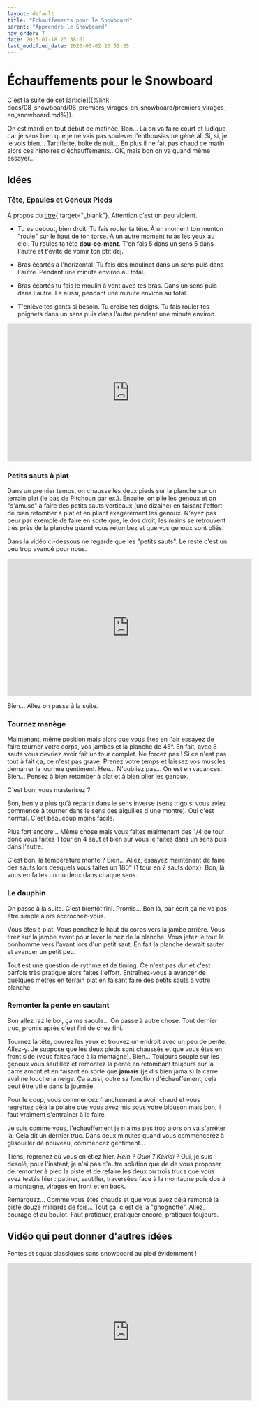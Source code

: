 ```yaml
---
layout: default
title: "Échauffements pour le Snowboard"
parent: "Apprendre le Snowboard"
nav_order: 7
date: 2015-01-18 23:38:01
last_modified_date: 2020-05-02 23:51:35
---
```


# Échauffements pour le Snowboard

C'est la suite de cet [article]({%link docs/08_snowboard/06_premiers_virages_en_snowboard/premiers_virages_en_snowboard.md%}).

On est mardi en tout début de matinée. Bon... Là on va faire court et ludique car je sens bien que je ne vais pas soulever l'enthousiasme général. Si, si, je le vois bien... Tartiflette, boîte de nuit... En plus il ne fait pas chaud ce matin alors ces histoires d'échauffements...OK, mais bon on va quand même essayer...

## Idées

### Tête, Epaules et Genoux Pieds
À propos du [titre](https://youtu.be/57ivuBX1kLU?si=bI3xfPOcipMe5F3O&t=42){:target="_blank"}. Attention c'est un peu violent.

* Tu es debout, bien droit. Tu fais rouler ta tête. À un moment ton menton "roule" sur le haut de ton torse. À un autre moment tu as les yeux au ciel. Tu roules ta tête **dou-ce-ment**. T'en fais 5 dans un sens 5 dans l'autre et t'évite de vomir ton ptit'dej. 

* Bras écartés à l'horizontal. Tu fais des moulinet dans un sens puis dans l'autre. Pendant une minute environ au total.

* Bras écartés tu fais le moulin à vent avec tes bras. Dans un sens puis dans l'autre. Là aussi, pendant une minute environ au total.

* T'enlève tes gants si besoin. Tu croise tes doigts. Tu fais rouler tes poignets dans un sens puis dans l'autre pendant une minute environ.


<iframe width="560" height="315" src="https://www.youtube.com/embed/FPs_w7J4_mo?si=n3wYzS8HoA30MW7_&amp;start=64" title="YouTube video player" frameborder="0" allow="accelerometer; autoplay; clipboard-write; encrypted-media; gyroscope; picture-in-picture; web-share" referrerpolicy="strict-origin-when-cross-origin" allowfullscreen></iframe>


### Petits sauts à plat
Dans un premier temps, on chausse les deux pieds sur la planche sur un terrain plat (le bas de Pitchoun par ex.). Ensuite, on plie les genoux et on "s'amuse" à faire des petits sauts verticaux (une dizaine) en faisant l'effort de bien retomber à plat et en pliant exagérément les genoux. N'ayez pas peur par exemple de faire en sorte que, le dos droit, les mains se retrouvent très près de la planche quand vous retombez et que vos genoux sont pliés. 

Dans la vidéo ci-dessous ne regarde que les "petits sauts". Le reste c'est un peu trop avancé pour nous.

<iframe width="560" height="315" src="https://www.youtube.com/embed/7D6oZnJAFng?si=lA99uWsWuYWAIF8Z&amp;start=28" title="YouTube video player" frameborder="0" allow="accelerometer; autoplay; clipboard-write; encrypted-media; gyroscope; picture-in-picture; web-share" referrerpolicy="strict-origin-when-cross-origin" allowfullscreen></iframe>

Bien... Allez on passe à la suite.

### Tournez manège
Maintenant, même position mais alors que vous êtes en l'air essayez de faire tourner votre corps, vos jambes et la planche de 45°. En fait, avec 8 sauts vous devriez avoir fait un tour complet. Ne forcez pas ! Si ce n'est pas tout à fait ça, ce n'est pas grave. Prenez votre temps et laissez vos muscles démarrer la journée gentiment. Heu... N'oubliez pas... On est en vacances. Bien... Pensez à bien retomber à plat et à bien plier les genoux. 

C'est bon, vous masterisez ? 

Bon, ben y a plus qu'à repartir dans le sens inverse (sens trigo si vous aviez commencé à tourner dans le sens des aiguilles d'une montre). Oui c'est normal. C'est beaucoup moins facile.

Plus fort encore... Même chose mais vous faites maintenant des 1/4 de tour donc vous faites 1 tour en 4 saut et bien sûr vous le faites dans un sens puis dans l'autre.

C'est bon, la température monte ? Bien... Allez, essayez maintenant de faire des sauts lors desquels vous faites un 180° (1 tour en 2 sauts donx). Bon, là, vous en faites un ou deux dans chaque sens.



### Le dauphin
On passe à la suite. C'est bientôt fini. Promis... Bon là, par écrit ça ne va pas être simple alors accrochez-vous. 

Vous êtes à plat. Vous penchez le haut du corps vers la jambe arrière. Vous tirez sur la jambe avant pour lever le nez de la planche. Vous jetez le tout le bonhomme vers l'avant lors d'un petit saut. En fait la planche devrait sauter et avancer un petit peu. 

Tout est une question de rythme et de timing. Ce n'est pas dur et c'est parfois très pratique alors faites l'effort. Entraînez-vous à avancer de quelques mètres en terrain plat en faisant faire des petits sauts à votre planche.



### Remonter la pente en sautant
Bon allez raz le bol, ça me saoule... On passe à autre chose. Tout dernier truc, promis après c'est fini de chez fini. 

Tournez la tête, ouvrez les yeux et trouvez un endroit avec un peu de pente. Allez-y. Je suppose que les deux pieds sont chaussés et que vous êtes en front side (vous faites face à la montagne). Bien... Toujours souple sur les genoux vous sautillez et remontez la pente en retombant toujours sur la carre amont et en faisant en sorte que **jamais** (je dis bien jamais) la carre aval ne touche la neige. Ça aussi, outre sa fonction d'échauffement, cela peut être utile dans la journée. 

Pour le coup, vous commencez franchement à avoir chaud et vous regrettez déjà la polaire que vous avez mis sous votre blouson mais bon, il faut vraiment s'entraîner à le faire.

Je suis comme vous, l'échauffement je n'aime pas trop alors on va s'arrêter là. Cela dit un dernier truc. Dans deux minutes quand vous commencerez à glisouiller de nouveau, commencez gentiment...

Tiens, reprenez où vous en étiez hier. *Hein ? Quoi ? Kékidi ?* Oui, je suis désolé, pour l'instant, je n'ai pas d'autre solution que de de vous proposer de remonter à pied la piste et de refaire les deux ou trois trucs que vous avez testés hier : patiner, sautiller, traversées face à la montagne puis dos à la montagne, virages en front et en back. 

Remarquez... Comme vous êtes chauds et que vous avez déjà remonté la piste douze milliards de fois... Tout ça, c'est de la "gnognotte". Allez, courage et au boulot. Faut pratiquer, pratiquer encore, pratiquer toujours.



## Vidéo qui peut donner d'autres idées

Fentes et squat classiques sans snowboard au pied évidemment !

<iframe width="560" height="315" src="https://www.youtube.com/embed/O1sqFSHiED8?si=GakMfZy-wzJU4mPM&amp;start=14" title="YouTube video player" frameborder="0" allow="accelerometer; autoplay; clipboard-write; encrypted-media; gyroscope; picture-in-picture; web-share" referrerpolicy="strict-origin-when-cross-origin" allowfullscreen></iframe>


